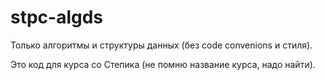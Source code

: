 # stpc-algds
Только алгоритмы и структуры данных (без code convenions и стиля).

Это код для курса со Степика (не помню название курса, надо найти).  
